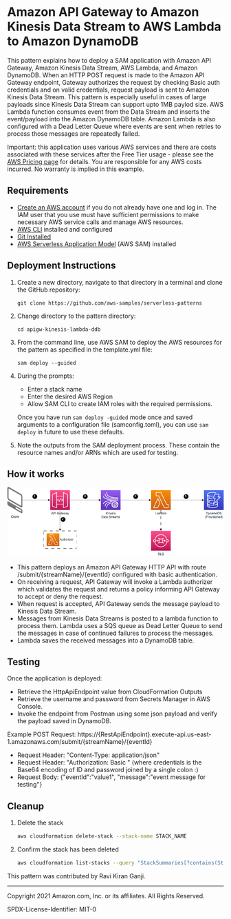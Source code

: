 # Amazon API Gateway to Amazon Kinesis Data Stream to AWS Lambda to Amazon DynamoDB

This pattern explains how to deploy a SAM application with Amazon API Gateway, Amazon Kinesis Data Stream, AWS Lambda, and Amazon DynamoDB. When an HTTP POST request is made to the Amazon API Gateway endpoint, Gateway authorizes the request by checking Basic auth credentials and on valid credentials, request payload is sent to Amazon Kinesis Data Stream. This pattern is especially useful in cases of large payloads since Kinesis Data Stream can support upto 1MB paylod size. AWS Lambda function consumes event from the Data Stream and inserts the event/payload into the Amazon DynamoDB table. Amazon Lambda is also configured with a Dead Letter Queue where events are sent when retries to process those messages are repeatedly failed.

Important: this application uses various AWS services and there are costs associated with these services after the Free Tier usage - please see the [AWS Pricing page](https://aws.amazon.com/pricing/) for details. You are responsible for any AWS costs incurred. No warranty is implied in this example.

## Requirements

* [Create an AWS account](https://portal.aws.amazon.com/gp/aws/developer/registration/index.html) if you do not already have one and log in. The IAM user that you use must have sufficient permissions to make necessary AWS service calls and manage AWS resources.
* [AWS CLI](https://docs.aws.amazon.com/cli/latest/userguide/install-cliv2.html) installed and configured
* [Git Installed](https://git-scm.com/book/en/v2/Getting-Started-Installing-Git)
* [AWS Serverless Application Model](https://docs.aws.amazon.com/serverless-application-model/latest/developerguide/serverless-sam-cli-install.html) (AWS SAM) installed

## Deployment Instructions

1. Create a new directory, navigate to that directory in a terminal and clone the GitHub repository:
    ```
    git clone https://github.com/aws-samples/serverless-patterns
    ```
1. Change directory to the pattern directory:
    ```
    cd apigw-kinesis-lambda-ddb
    ```
1. From the command line, use AWS SAM to deploy the AWS resources for the pattern as specified in the template.yml file:
    ```
    sam deploy --guided
    ```
1. During the prompts:
    * Enter a stack name
    * Enter the desired AWS Region
    * Allow SAM CLI to create IAM roles with the required permissions.

    Once you have run `sam deploy -guided` mode once and saved arguments to a configuration file (samconfig.toml), you can use `sam deploy` in future to use these defaults.

1. Note the outputs from the SAM deployment process. These contain the resource names and/or ARNs which are used for testing.

## How it works

<img src="docs/apigw-kinesis-lambda-ddb.drawio.png" alt="architecture diagram"/>

- This pattern deploys an Amazon API Gateway HTTP API with route /submit/{streamName}/{eventId} configured with basic authentication.
- On receiving a request, API Gateway will invoke a Lambda authorizer which validates the request and returns a policy informing API Gateway to accept or deny the request.
- When request is accepted, API Gateway sends the message payload to Kinesis Data Stream.
- Messages from Kinesis Data Streams is posted to a lambda function to process them. Lambda uses a SQS queue as Dead Letter Queue to send the messages in case of continued failures to process the messages.
- Lambda saves the received messages into a DynamoDB table.

## Testing

Once the application is deployed:
- Retrieve the HttpApiEndpoint value from CloudFormation Outputs
- Retrieve the username and password from Secrets Manager in AWS Console.
- Invoke the endpoint from Postman using some json payload and verify the payload saved in DynamoDB.

Example POST Request: https://{RestApiEndpoint}.execute-api.us-east-1.amazonaws.com/submit/{streamName}/{eventId}
- Request Header: "Content-Type: application/json"
- Request Header: "Authorization: Basic <credentials>" (where credentials is the Base64 encoding of ID and password joined by a single colon :)
- Request Body: {"eventId":"value1", "message":"event message for testing"}

## Cleanup

1. Delete the stack
    ```bash
    aws cloudformation delete-stack --stack-name STACK_NAME
    ```
1. Confirm the stack has been deleted
    ```bash
    aws cloudformation list-stacks --query "StackSummaries[?contains(StackName,'STACK_NAME')].StackStatus"
    ```

This pattern was contributed by Ravi Kiran Ganji.

----
Copyright 2021 Amazon.com, Inc. or its affiliates. All Rights Reserved.

SPDX-License-Identifier: MIT-0